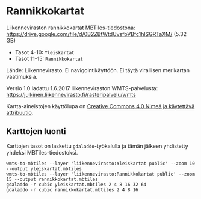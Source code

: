 # Rannikkokartat

Liikenneviraston rannikkokartat MBTiles-tiedostona: https://drive.google.com/file/d/0B2ZBtWtdUvsfbVBfc1hlSGRTaXM/ (5.32 GB)

- Tasot 4-10: `Yleiskartat`
- Tasot 11-15: `Rannikkokartat`

Lähde: Liikennevirasto. Ei navigointikäyttöön. Ei täytä virallisen merikartan vaatimuksia.

Versio 1.0 ladattu 1.6.2017 liikenneviraston WMTS-palvelusta: https://julkinen.liikennevirasto.fi/rasteripalvelu/wmts

Kartta-aineistojen käyttölupa on [Creative Commons 4.0 Nimeä ja käytettävä attribuutio](https://creativecommons.org/licenses/by/4.0/).


## Karttojen luonti

Karttojen tasot on laskettu `gdaladdo`-työkalulla ja tämän jälkeen yhdistetty yhdeksi MBTiles-tiedostoksi.

```
wmts-to-mbtiles --layer 'liikennevirasto:Yleiskartat public' --zoom 10 --output yleiskartat.mbtiles
wmts-to-mbtiles --layer 'liikennevirasto:Rannikkokartat public' --zoom 15 --output rannikkokartat.mbtiles
gdaladdo -r cubic yleiskartat.mbtiles 2 4 8 16 32 64
gdaladdo -r cubic rannikkokartat.mbtiles 2 4 8 16
```
